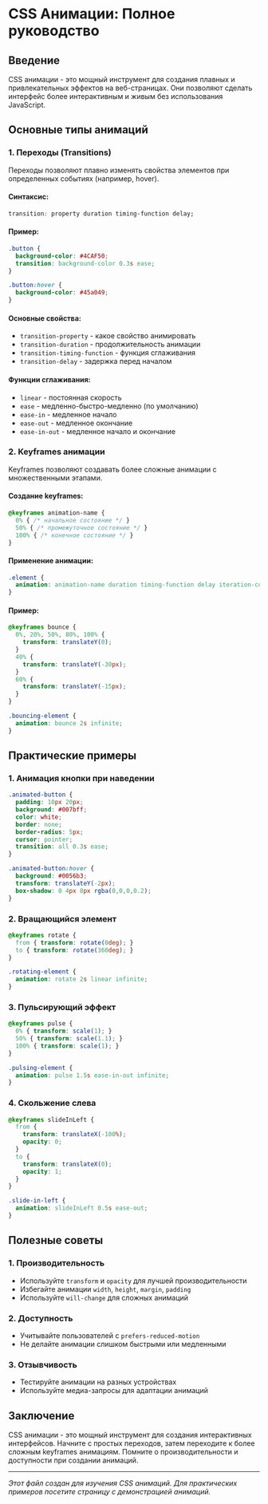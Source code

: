 # CSS Анимации: Полное руководство

## Введение

CSS анимации - это мощный инструмент для создания плавных и привлекательных эффектов на веб-страницах. Они позволяют сделать интерфейс более интерактивным и живым без использования JavaScript.

## Основные типы анимаций

### 1. Переходы (Transitions)

Переходы позволяют плавно изменять свойства элементов при определенных событиях (например, hover).

#### Синтаксис:
```css
transition: property duration timing-function delay;
```

#### Пример:
```css
.button {
  background-color: #4CAF50;
  transition: background-color 0.3s ease;
}

.button:hover {
  background-color: #45a049;
}
```

#### Основные свойства:
- `transition-property` - какое свойство анимировать
- `transition-duration` - продолжительность анимации
- `transition-timing-function` - функция сглаживания
- `transition-delay` - задержка перед началом

#### Функции сглаживания:
- `linear` - постоянная скорость
- `ease` - медленно-быстро-медленно (по умолчанию)
- `ease-in` - медленное начало
- `ease-out` - медленное окончание
- `ease-in-out` - медленное начало и окончание

### 2. Keyframes анимации

Keyframes позволяют создавать более сложные анимации с множественными этапами.

#### Создание keyframes:
```css
@keyframes animation-name {
  0% { /* начальное состояние */ }
  50% { /* промежуточное состояние */ }
  100% { /* конечное состояние */ }
}
```

#### Применение анимации:
```css
.element {
  animation: animation-name duration timing-function delay iteration-count direction fill-mode;
}
```

#### Пример:
```css
@keyframes bounce {
  0%, 20%, 50%, 80%, 100% {
    transform: translateY(0);
  }
  40% {
    transform: translateY(-30px);
  }
  60% {
    transform: translateY(-15px);
  }
}

.bouncing-element {
  animation: bounce 2s infinite;
}
```

## Практические примеры

### 1. Анимация кнопки при наведении
```css
.animated-button {
  padding: 10px 20px;
  background: #007bff;
  color: white;
  border: none;
  border-radius: 5px;
  cursor: pointer;
  transition: all 0.3s ease;
}

.animated-button:hover {
  background: #0056b3;
  transform: translateY(-2px);
  box-shadow: 0 4px 8px rgba(0,0,0,0.2);
}
```

### 2. Вращающийся элемент
```css
@keyframes rotate {
  from { transform: rotate(0deg); }
  to { transform: rotate(360deg); }
}

.rotating-element {
  animation: rotate 2s linear infinite;
}
```

### 3. Пульсирующий эффект
```css
@keyframes pulse {
  0% { transform: scale(1); }
  50% { transform: scale(1.1); }
  100% { transform: scale(1); }
}

.pulsing-element {
  animation: pulse 1.5s ease-in-out infinite;
}
```

### 4. Скольжение слева
```css
@keyframes slideInLeft {
  from {
    transform: translateX(-100%);
    opacity: 0;
  }
  to {
    transform: translateX(0);
    opacity: 1;
  }
}

.slide-in-left {
  animation: slideInLeft 0.5s ease-out;
}
```

## Полезные советы

### 1. Производительность
- Используйте `transform` и `opacity` для лучшей производительности
- Избегайте анимации `width`, `height`, `margin`, `padding`
- Используйте `will-change` для сложных анимаций

### 2. Доступность
- Учитывайте пользователей с `prefers-reduced-motion`
- Не делайте анимации слишком быстрыми или медленными

### 3. Отзывчивость
- Тестируйте анимации на разных устройствах
- Используйте медиа-запросы для адаптации анимаций

## Заключение

CSS анимации - это мощный инструмент для создания интерактивных интерфейсов. Начните с простых переходов, затем переходите к более сложным keyframes анимациям. Помните о производительности и доступности при создании анимаций.

---

*Этот файл создан для изучения CSS анимаций. Для практических примеров посетите страницу с демонстрацией анимаций.*